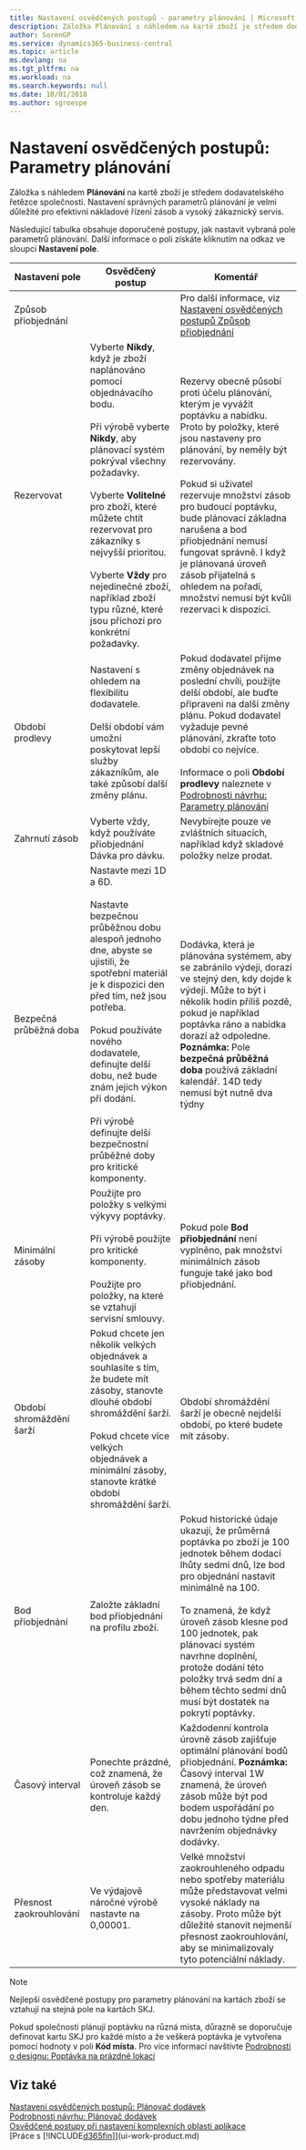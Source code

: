```yaml
---
title: Nastavení osvědčených postupů - parametry plánování | Microsoft Docs
description: Záložka Plánování s náhledem na kartě zboží je středem dodavatelského řetězce společnosti. Nastavení správných parametrů plánování je velmi důležité pro efektivní nákladové řízení zásob a vysoký zákaznický servis.
author: SorenGP
ms.service: dynamics365-business-central
ms.topic: article
ms.devlang: na
ms.tgt_pltfrm: na
ms.workload: na
ms.search.keywords: null
ms.date: 10/01/2018
ms.author: sgroespe
---
```

# <a name="setup-best-practices-planning-parameters"></a>Nastavení osvědčených postupů: Parametry plánování
Záložka s náhledem **Plánování** na kartě zboží je středem dodavatelského řetězce společnosti. Nastavení správných parametrů plánování je velmi důležité pro efektivní nákladové řízení zásob a vysoký zákaznický servis.  

 Následující tabulka obsahuje doporučené postupy, jak nastavit vybraná pole parametrů plánování. Další informace o poli získáte kliknutím na odkaz ve sloupci **Nastavení pole**.  

|Nastavení pole|Osvědčený postup|Komentář|  
|-----------------|-------------------|-------------|  
|Způsob přiobjednání||Pro další informace, viz [Nastavení osvědčených postupů  Způsob přiobjednání](setup-best-practices-reordering-policies.md)|  
|Rezervovat|Vyberte **Nikdy**, když je zboží naplánováno pomocí objednávacího bodu.<br /><br /> Při výrobě vyberte **Nikdy**, aby plánovací systém pokrýval všechny požadavky.<br /><br /> Vyberte **Volitelné** pro zboží, které můžete chtít rezervovat pro zákazníky s nejvyšší prioritou.<br /><br /> Vyberte **Vždy** pro nejedinečné zboží, například zboží typu různé, které jsou příchozí pro konkrétní požadavky.|Rezervy obecně působí proti účelu plánování, kterým je vyvážit poptávku a nabídku. Proto by položky, které jsou nastaveny pro plánování, by neměly být rezervovány.<br /><br /> Pokud si uživatel rezervuje množství zásob pro budoucí poptávku, bude plánovací základna narušena a bod přiobjednání nemusí fungovat správně. I když je plánovaná úroveň zásob přijatelná s ohledem na pořadí, množství nemusí být kvůli rezervaci k dispozici.|  
|Období prodlevy|Nastavení s ohledem na flexibilitu dodavatele.<br /><br /> Delší období vám umožní poskytovat lepší služby zákazníkům, ale také způsobí další změny plánu.|Pokud dodavatel přijme změny objednávek na poslední chvíli, použijte delší období, ale buďte připraveni na další změny plánu. Pokud dodavatel vyžaduje pevné plánování, zkraťte toto období co nejvíce.<br /><br /> Informace o poli **Období prodlevy** naleznete v [Podrobnosti návrhu: Parametry plánování](design-details-planning-parameters.md)|  
|Zahrnutí zásob|Vyberte vždy, když používáte přiobjednání Dávka pro dávku.|Nevybírejte pouze ve zvláštních situacích, například když skladové položky nelze prodat.|  
|Bezpečná průběžná doba|Nastavte mezi 1D a 6D.<br /><br /> Nastavte bezpečnou průběžnou dobu alespoň jednoho dne, abyste se ujistili, že spotřební materiál je k dispozici den před tím, než jsou potřeba.<br /><br /> Pokud používáte nového dodavatele, definujte delší dobu, než bude znám jejich výkon při dodání.<br /><br /> Při výrobě definujte delší bezpečnostní průběžné doby pro kritické komponenty.|Dodávka, která je plánována systémem, aby se zabránilo výdeji, dorazí ve stejný den, kdy dojde k výdeji. Může to být i několik hodin příliš pozdě, pokud je například poptávka ráno a nabídka dorazí až odpoledne. **Poznámka:**  Pole **bezpečná průběžná doba** používá základní kalendář. 14D tedy nemusí být nutně dva týdny|  
|Minimální zásoby|Použijte pro položky s velkými výkyvy poptávky.<br /><br /> Při výrobě použijte pro kritické komponenty.<br /><br /> Použijte pro položky, na které se vztahují servisní smlouvy.|Pokud pole **Bod přiobjednání** není vyplněno, pak množství minimálních zásob funguje také jako bod přiobjednání.|  
|Období shromáždění šarží|Pokud chcete jen několik velkých objednávek a souhlasíte s tím, že budete mít zásoby, stanovte dlouhé období shromáždění šarží.<br /><br /> Pokud chcete více velkých objednávek a minimální zásoby, stanovte krátké období shromáždění šarží.|Období shromáždění šarží je obecně nejdelší období, po které budete mít zásoby.|  
|Bod přiobjednání|Založte základní bod přiobjednání na profilu zboží.|Pokud historické údaje ukazují, že průměrná poptávka po zboží je 100 jednotek během dodací lhůty sedmi dnů, lze bod pro objednání nastavit minimálně na 100.<br /><br /> To znamená, že když úroveň zásob klesne pod 100 jednotek, pak plánovací systém navrhne doplnění, protože dodání této položky trvá sedm dní a během těchto sedmi dnů musí být dostatek na pokrytí poptávky.|  
|Časový interval|Ponechte prázdné, což znamená, že úroveň zásob se kontroluje každý den.|Každodenní kontrola úrovně zásob zajišťuje optimální plánování bodů přiobjednání. **Poznámka:**  Časový interval 1W znamená, že úroveň zásob může být pod bodem uspořádání po dobu jednoho týdne před navržením objednávky dodávky.|  
|Přesnost zaokrouhlování|Ve výdajově náročné výrobě nastavte na 0,00001.|Velké množství zaokrouhleného odpadu nebo spotřeby materiálu může představovat velmi vysoké náklady na zásoby. Proto může být důležité stanovit nejmenší přesnost zaokrouhlování, aby se minimalizovaly tyto potenciální náklady.|  

> [!NOTE]  
>  Nejlepší osvědčené postupy pro parametry plánování na kartách zboží se vztahují na stejná pole na kartách SKJ.  
>   
>  Pokud společnosti plánují poptávku na různá místa, důrazně se doporučuje definovat kartu SKJ pro každé místo a že veškerá poptávka je vytvořena pomocí hodnoty v poli **Kód místa**. Pro více informací navštivte [Podrobnosti o designu: Poptávka na prázdné lokaci](design-details-demand-at-blank-location.md)  

## <a name="see-also"></a>Viz také  
 [Nastavení osvědčených postupů: Plánovač dodávek](setup-best-practices-supply-planning.md)   
 [Podrobnosti návrhu: Plánovač dodávek](design-details-supply-planning.md)   
 [Osvědčené postupy při nastavení komplexních oblasti aplikace](set-up-complex-application-areas-using-best-practices.md)  
 [Práce s [!INCLUDE[d365fin](includes/d365fin_md.md)]](ui-work-product.md)
